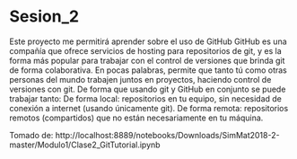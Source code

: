 # Sesion_2
Este proyecto me permitirá aprender sobre el uso de GitHub
GitHub es una compañía que ofrece servicios de hosting para repositorios de git, y es la forma más popular para trabajar con el control de versiones que brinda git de forma colaborativa. En pocas palabras, permite que tanto tú como otras personas del mundo trabajen juntos en proyectos, haciendo control de versiones con git.
De forma que usando git y GitHub en conjunto se puede trabajar tanto:
  De forma local: repositorios en tu equipo, sin necesidad de conexión a internet (usando únicamente git).
  De forma remota: repositorios remotos (compartidos) que no están necesariamente en tu máquina.
  
Tomado de: http://localhost:8889/notebooks/Downloads/SimMat2018-2-master/Modulo1/Clase2_GitTutorial.ipynb
